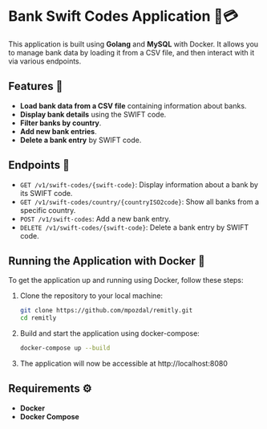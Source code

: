 # Bank Swift Codes Application 🏦💳

This application is built using **Golang** and **MySQL** with Docker. It allows you to manage bank data by loading it from a CSV file, and then interact with it via various endpoints.

## Features 🚀

-   **Load bank data from a CSV file** containing information about banks.
-   **Display bank details** using the SWIFT code.
-   **Filter banks by country**.
-   **Add new bank entries**.
-   **Delete a bank entry** by SWIFT code.

## Endpoints 📡

-   `GET /v1/swift-codes/{swift-code}`: Display information about a bank by its SWIFT code.
-   `GET /v1/swift-codes/country/{countryISO2code}`: Show all banks from a specific country.
-   `POST /v1/swift-codes`: Add a new bank entry.
-   `DELETE /v1/swift-codes/{swift-code}`: Delete a bank entry by SWIFT code.

## Running the Application with Docker 🐳

To get the application up and running using Docker, follow these steps:

1. Clone the repository to your local machine:
    ```bash
    git clone https://github.com/mpozdal/remitly.git
    cd remitly
    ```
2. Build and start the application using docker-compose:
    ```bash
    docker-compose up --build
    ```
3. The application will now be accessible at http://localhost:8080

## Requirements ⚙️

-   **Docker**
-   **Docker Compose**
